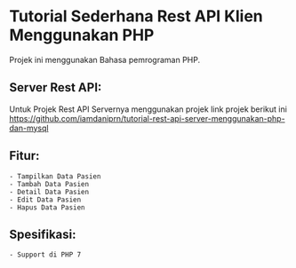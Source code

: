 # Tutorial Sederhana Rest API Klien Menggunakan PHP
 Projek ini menggunakan Bahasa pemrograman PHP.
## Server Rest API:
Untuk Projek Rest API Servernya menggunakan projek link projek berikut ini 
https://github.com/iamdaniprn/tutorial-rest-api-server-menggunakan-php-dan-mysql
## Fitur:
	- Tampilkan Data Pasien
	- Tambah Data Pasien
	- Detail Data Pasien
	- Edit Data Pasien
	- Hapus Data Pasien
## Spesifikasi:
	- Support di PHP 7
